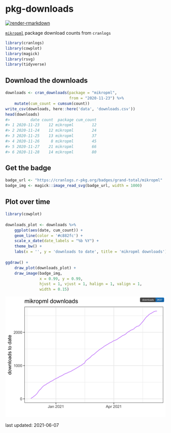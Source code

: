 
<!-- README.md is generated from README.Rmd. Please edit that file -->

# pkg-downloads

<!-- badges: start -->

[![render-rmarkdown](https://github.com/kelly-sovacool/pkg-downloads/workflows/render-rmarkdown/badge.svg)](https://github.com/kelly-sovacool/pkg-downloads/actions)
<!-- badges: end -->

[`mikropml`](https://github.com/SchlossLab/mikropml) package download
counts from `cranlogs`

``` r
library(cranlogs)
library(cowplot)
library(magick)
library(rsvg)
library(tidyverse)
```

## Download the downloads

``` r
downloads <- cran_downloads(package = "mikropml",
                            from = "2020-11-23") %>%
    mutate(cum_count = cumsum(count))
write_csv(downloads, here::here('data', 'downloads.csv'))
head(downloads)
#>         date count  package cum_count
#> 1 2020-11-23    12 mikropml        12
#> 2 2020-11-24    12 mikropml        24
#> 3 2020-11-25    13 mikropml        37
#> 4 2020-11-26     8 mikropml        45
#> 5 2020-11-27    21 mikropml        66
#> 6 2020-11-28    14 mikropml        80
```

## Get the badge

``` r
badge_url <- "https://cranlogs.r-pkg.org/badges/grand-total/mikropml"
badge_img <- magick::image_read_svg(badge_url, width = 1000)
```

## Plot over time

``` r
library(cowplot)

downloads_plot <- downloads %>% 
    ggplot(aes(date, cum_count)) + 
    geom_line(color = '#c882fc') + 
    scale_x_date(date_labels = "%b %Y") + 
    theme_bw() + 
    labs(x = '', y = 'downloads to date', title = 'mikropml downloads')

ggdraw() +
    draw_plot(downloads_plot) +
    draw_image(badge_img, 
               x = 0.99, y = 0.99, 
               hjust = 1, vjust = 1, halign = 1, valign = 1,
               width = 0.15)
```

![](figures/plot-downloads-time-1.png)<!-- -->

last updated: 2021-06-07
